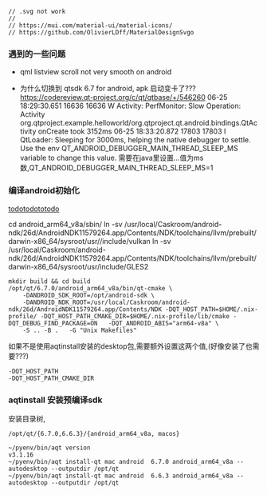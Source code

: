 

```
// .svg not work
// 
// https://mui.com/material-ui/material-icons/
// https://github.com/OlivierLDff/MaterialDesignSvgo
```

### 遇到的一些问题

- qml listview scroll not very smooth on android

- 为什么切换到 qtsdk 6.7 for android, apk 启动变卡了???
    https://codereview.qt-project.org/c/qt/qtbase/+/546260
    06-25 18:29:30.651 16636 16636 W Activity: PerfMonitor: Slow Operation: Activity org.qtproject.example.helloworld/org.qtproject.qt.android.bindings.QtAc
tivity onCreate took 3152ms
    06-25 18:33:20.872 17803 17803 I QtLoader: Sleeping for 3000ms, helping the native debugger to settle. Use the env QT_ANDROID_DEBUGGER_MAIN_THREAD_SLEEP_MS variable to change this value.
    需要在java里设置...值为ms数,QT_ANDROID_DEBUGGER_MAIN_THREAD_SLEEP_MS=1

### 编译android初始化

[todotodototodo](https://doc.qt.io/Qt-6/android-building-projects-from-commandline.html#:~:text=The%20command%20below%20shows%20the%20easiest%20way%20to,~%2FQt%2F%3Cqt_version%3E%2Fandroid_%3Cabi%3E%2Fbin%2Fqt-cmake%20%20-DQT_ANDROID_BUILD_ALL_ABIS%3DTRUE%20%20-DANDROID_SDK_ROOT%3D~%2FAndroid%2FSdk%20%20-DANDROID_NDK_ROOT%3D~%2FAndroid%2FSdk%2Fndk%2F26.1.10909125%20%5C)


cd android_arm64_v8a/sbin/
ln -sv /usr/local/Caskroom/android-ndk/26d/AndroidNDK11579264.app/Contents/NDK/toolchains/llvm/prebuilt/darwin-x86_64/sysroot/usr//include/vulkan
ln -sv /usr/local/Caskroom/android-ndk/26d/AndroidNDK11579264.app/Contents/NDK/toolchains/llvm/prebuilt/darwin-x86_64/sysroot/usr/include/GLES2
```
mkdir build && cd build
/opt/qt/6.7.0/android_arm64_v8a/bin/qt-cmake \
    -DANDROID_SDK_ROOT=/opt/android-sdk \
    -DANDROID_NDK_ROOT=/usr/local/Caskroom/android-ndk/26d/AndroidNDK11579264.app/Contents/NDK -DQT_HOST_PATH=$HOME/.nix-profile/ -DQT_HOST_PATH_CMAKE_DIR=$HOME/.nix-profile/lib/cmake -DQT_DEBUG_FIND_PACKAGE=ON   -DQT_ANDROID_ABIS="arm64-v8a" \
    -S .. -B .   -G "Unix Makefiles"

```

如果不是使用aqtinstall安装的desktop包,需要额外设置这两个值,(好像安装了也需要???)

```
-DQT_HOST_PATH
-DQT_HOST_PATH_CMAKE_DIR
```

### aqtinstall 安装预编译sdk
安装目录树, 
```
/opt/qt/{6.7.0,6.6.3}/{android_arm64_v8a, macos}
```

```
~/pyenv/bin/aqt version
v3.1.16
~/pyenv/bin/aqt install-qt mac android  6.7.0 android_arm64_v8a --autodesktop --outputdir /opt/qt
~/pyenv/bin/aqt install-qt mac android  6.6.3 android_arm64_v8a --autodesktop --outputdir /opt/qt
```
